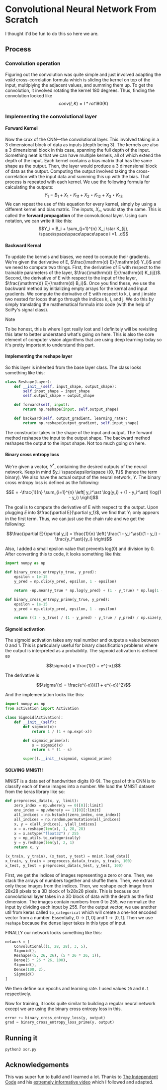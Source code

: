 # Convolutional Neural Network From Scratch

I thought it'd be fun to do this so here we are.

## Process

### Convolution operation

Figuring out the convolution was quite simple and just involved adapting the _valid_ cross-correlation formula which is sliding the kernel on top of the input, multiplying the adjacent values, and summing them up. To get the convolution, it involved rotating the kernel 180 degrees. Thus, finding the convolution looked like $$conv(I, K) = I * rot180(K)$$

### Implementing the convolutional layer

#### Forward Kernel

Now the crux of the CNN—the convolutional layer. This involved taking in a 3 dimensional block of data as inputs (depth being 3). The kernels are also a 3 dimensional block in this case, spanning the full depth of the input. Something neat is that we can have multiple kernels, all of which extend the depth of the input. Each kernel contains a bias matrix that has the same shape as the output. Then, the layer would produce a 3 dimensional block of data as the output. Computing the output involved taking the cross-correlation with the input data and summing this up with the bias. That process is repeated with each kernel. We use the following formula for calculating the outputs: $$Y_1 = B_1 + X_1 \star K_{11} + X_2 \star K_{12} + X_3 \star K_{13}$$
We can repeat the use of this equation for every kernel, simply by using a different kernel and bias matrix. The inputs, $X_n$, would stay the same. This is called the **forward propagation** of the convolutional layer. Using sum notation, we can write it like this: $$Y_i = B_i + \sum_{j=1}^{n} X_j \star K_{ij}, \space\space\space\space\space i =1...d$$

#### Backward Kernal

To update the kernels and biases, we need to compute their gradients. We're given the derivative of E, $\frac{\mathrm{d} E}{\mathrm{d} Y_i}$ and we need to compute two things. First, the derivative of E with respect to the trainable parameters of the layer, $\frac{\mathrm{d} E}{\mathrm{d} K_{ij}}$. Second, the derivative of E with respect to the input of the layer, $\frac{\mathrm{d} E}{\mathrm{d} B_i}$. Once you find these, we use the backward method by initializing empty arrays for the kernal and input gradients. We compute the derivative of E with respect to k, i, and j inside two nested for loops that go through the indices k, i, and j. We do this by simply translating the mathematical formula into code (with the help of SciPy's signal class).

> [!NOTE]
> To be honest, this is where I got really lost and I definitely will be revisiting this later to better understand what's going on here. This is also the core element of computer vision algorithms that are using deep learning today so it's pretty important to understand this part.

#### Implementing the reshape layer

So this layer is inherited from the base layer class. The class looks something like this:

```python
class Reshape(Layer):
    def __init__(self, input_shape, output_shape):
        self.input_shape = input_shape
        self.output_shape = output_shape

    def forward(self, input):
        return np.reshape(input, self.output_shape)

    def backward(self, output_gradient, learning_rate):
        return np.reshape(output_gradient, self.input_shape)
```

The constructor takes in the shape of the input and output. The forward method reshapes the input to the output shape. The backward method reshapes the output to the input shape. Not too much going on here.

#### Binary cross entropy loss

We're given a vector, $Y^\ast$, containing the desired outputs of the neural network. Keep in mind $y_i \space\epsilon\space \{0, 1\}$ (hence the term binary). We also have the actual output of the neural network, $Y$. The binary cross entropy loss is defined as the following:

$$E = -\frac{1}{n} \sum_{i=1}^{n} \left[ y_i^\ast \log(y_i) + (1 - y_i^\ast) \log(1 - y_i) \right]$$

The goal is to compute the derivative of E with respect to the output. Upon plugging $E$ into $\frac{\partial E}{\partial y_1}$, we find that $Y_1$ only appears in the first term. Thus, we can just use the chain rule and we get the following:

$$\frac{\partial E}{\partial y_i} = \frac{1}{n} \left( \frac{1 - y_i^\ast}{1 - y_i} - \frac{y_i^\ast}{y_i} \right)$$

Also, I added a small epsilon value that prevents log(0) and division by 0. After converting this to code, it looks something like this:

```python
import numpy as np

def binary_cross_entropy(y_true, y_pred):
    epsilon = 1e-15
    y_pred = np.clip(y_pred, epsilon, 1 - epsilon)

    return -np.mean(y_true * np.log(y_pred) + (1 - y_true) * np.log(1 - y_pred))

def binary_cross_entropy_prime(y_true, y_pred):
    epsilon = 1e-15
    y_pred = np.clip(y_pred, epsilon, 1 - epsilon)

    return ((1 - y_true) / (1 - y_pred) - y_true / y_pred) / np.size(y_true)
```

#### Sigmoid activation

The sigmoid activation takes any real number and outputs a value between 0 and 1. This is particularly useful for binary classification problems where the output is interpreted as a probability. The sigmoid activation is defined as

$$\sigma(x) = \frac{1}{1 + e^{-x}}$$

The derivative is

$$\sigma'(x) = \frac{e^{-x}}{(1 + e^{-x})^2}$$

And the implementation looks like this:

```python
import numpy as np
from activation import Activation

class Sigmoid(Activation):
    def __init__(self):
        def sigmoid(x):
            return 1 / (1 + np.exp(-x))

        def sigmoid_prime(x):
            s = sigmoid(x)
            return s * (1 - s)

        super().__init__(sigmoid, sigmoid_prime)
```

#### SOLVING MNIST!!

MNIST is a data set of handwritten digits (0-9). The goal of this CNN is to classify each of these images into a number. We load the MNIST dataset from the keras library like so:

```python
def preprocess_data(x, y, limit):
    zero_index = np.where(y == 0)[0][:limit]
    one_index = np.where(y == 1)[0][:limit]
    all_indices = np.hstack((zero_index, one_index))
    all_indices = np.random.permutation(all_indices)
    x, y = x[all_indices], y[all_indices]
    x = x.reshape(len(x), 1, 28, 28)
    x = x.astype("float32") / 255
    y = np_utils.to_categorical(y)
    y = y.reshape(len(y), 2, 1)
    return x, y

(x_train, y_train), (x_test, y_test) = mnist.load_data()
x_train, y_train = preprocess_data(x_train, y_train, 100)
x_test, y_test = preprocess_data(x_test, y_test, 100)
```

First, we get the indices of images representing a zero or one. Then, we stack the arrays of numbers together and shuffle them. Then, we extract only these images from the indices. Then, we reshape each image from 28x28 pixels to a 3D block of 1x28x28 pixels. This is because our convolutional layer takes in a 3D block of data with the depth as the first dimension. The images contain numbers from 0 to 255, we normalize the input by dividing each input by 255. For the output vector, we use another util from keras called `to_categorical` which will create a one-hot encoded vector from a number. Essentially, $0 \rightarrow [1, 0]$ and $1 \rightarrow [0, 1]$. Then we use `reshape` because the dense layer takes in this type of input.

FINALLY our network looks something like this:

```python
network = [
    Convolutional((1, 28, 28), 3, 5),
    Sigmoid(),
    Reshape((5, 26, 26), (5 * 26 * 26, 1)),
    Dense(5 * 26 * 26, 100),
    Sigmoid(),
    Dense(100, 2),
    Sigmoid()
]
```

We then define our epochs and learning rate. I used values `20` and `0.1` respectively.

Now for training, it looks quite similar to building a regular neural network except we are using the binary cross entropy loss in this.

```python
error += binary_cross_entropy_loss(y, output)
grad = binary_cross_entropy_loss_prime(y, output)
```

## Running it

```
python3 xor.py
```

## Acknowledgements

This was super fun to build and I learned a lot. Thanks to [The Independent Code](https://www.youtube.com/@independentcode) and his [extremely informative video](https://www.youtube.com/watch?v=Lakz2MoHy6o&list=PLQ4osgQ7WN6PGnvt6tzLAVAEMsL3LBqpm&index=2&t=1723s) which I followed and adapted.
